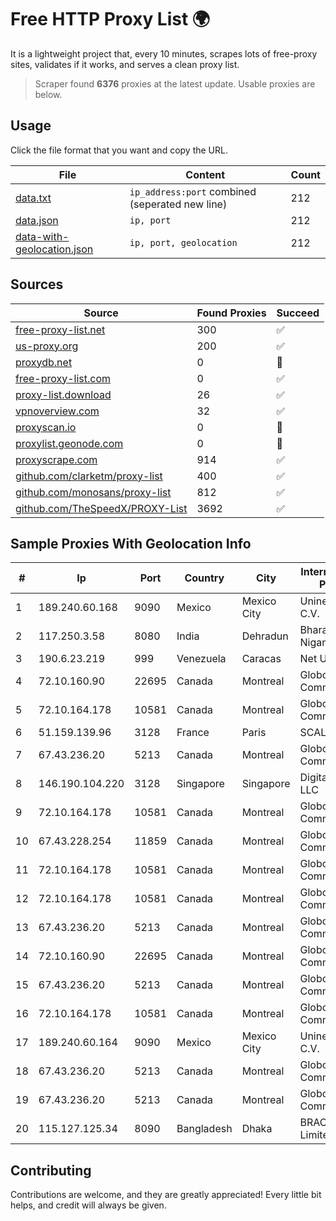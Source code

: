 
# Free HTTP Proxy List 🌍

It is a lightweight project that, every 10 minutes, scrapes lots of free-proxy sites, validates if it works, and serves a clean proxy list.


> Scraper found **6376** proxies at the latest update. Usable proxies are below.

## Usage

Click the file format that you want and copy the URL.


|File|Content|Count|
|----|-------|-----|
|[data.txt](https://raw.githubusercontent.com/themiralay/Proxy-List-World/master/data.txt)|`ip_address:port` combined (seperated new line)|212|
|[data.json](https://raw.githubusercontent.com/themiralay/Proxy-List-World/master/data.json)|`ip, port`|212|
|[data-with-geolocation.json](https://raw.githubusercontent.com/themiralay/Proxy-List-World/master/data-with-geolocation.json)|`ip, port, geolocation`|212|

## Sources

|Source|Found Proxies|Succeed|
|------|-------------|-------|
|[free-proxy-list.net](https://free-proxy-list.net)|300|✅|
|[us-proxy.org](https://www.us-proxy.org)|200|✅|
|[proxydb.net](http://proxydb.net)|0|🚫|
|[free-proxy-list.com](https://free-proxy-list.com/?page=&port=&type%5B%5D=http&type%5B%5D=https&up_time=0&search=Search)|0|✅|
|[proxy-list.download](https://www.proxy-list.download/HTTP)|26|✅|
|[vpnoverview.com](https://vpnoverview.com/privacy/anonymous-browsing/free-proxy-servers)|32|✅|
|[proxyscan.io](https://www.proxyscan.io)|0|🚫|
|[proxylist.geonode.com](https://proxylist.geonode.com/api/proxy-list?limit=300&page=1&sort_by=lastChecked&sort_type=desc&protocols=http,https)|0|🚫|
|[proxyscrape.com](https://api.proxyscrape.com/v2/?request=displayproxies&protocol=http&timeout=10000&country=all&ssl=all&anonymity=all)|914|✅|
|[github.com/clarketm/proxy-list](https://raw.githubusercontent.com/clarketm/proxy-list/master/proxy-list-raw.txt)|400|✅|
|[github.com/monosans/proxy-list](https://raw.githubusercontent.com/monosans/proxy-list/main/proxies/http.txt)|812|✅|
|[github.com/TheSpeedX/PROXY-List](https://raw.githubusercontent.com/TheSpeedX/PROXY-List/master/http.txt)|3692|✅|


## Sample Proxies With Geolocation Info

|#|Ip|Port|Country|City|Internet Service Provider|
|-|--|----|-------|----|-------------------------|
|1|189.240.60.168|9090|Mexico|Mexico City|Uninet S.A. de C.V.|
|2|117.250.3.58|8080|India|Dehradun|Bharat Sanchar Nigam Ltd|
|3|190.6.23.219|999|Venezuela|Caracas|Net Uno|
|4|72.10.160.90|22695|Canada|Montreal|GloboTech Communications|
|5|72.10.164.178|10581|Canada|Montreal|GloboTech Communications|
|6|51.159.139.96|3128|France|Paris|SCALEWAY|
|7|67.43.236.20|5213|Canada|Montreal|GloboTech Communications|
|8|146.190.104.220|3128|Singapore|Singapore|DigitalOcean, LLC|
|9|72.10.164.178|10581|Canada|Montreal|GloboTech Communications|
|10|67.43.228.254|11859|Canada|Montreal|GloboTech Communications|
|11|72.10.164.178|10581|Canada|Montreal|GloboTech Communications|
|12|72.10.164.178|10581|Canada|Montreal|GloboTech Communications|
|13|67.43.236.20|5213|Canada|Montreal|GloboTech Communications|
|14|72.10.160.90|22695|Canada|Montreal|GloboTech Communications|
|15|67.43.236.20|5213|Canada|Montreal|GloboTech Communications|
|16|72.10.164.178|10581|Canada|Montreal|GloboTech Communications|
|17|189.240.60.164|9090|Mexico|Mexico City|Uninet S.A. de C.V.|
|18|67.43.236.20|5213|Canada|Montreal|GloboTech Communications|
|19|67.43.236.20|5213|Canada|Montreal|GloboTech Communications|
|20|115.127.125.34|8090|Bangladesh|Dhaka|BRACNet Limited|



## Contributing

Contributions are welcome, and they are greatly appreciated! Every
little bit helps, and credit will always be given.

